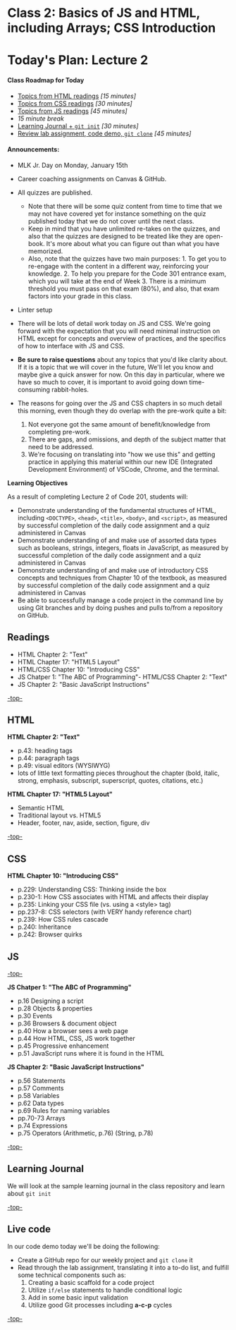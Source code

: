 # Class 2: Basics of JS and HTML, including Arrays; CSS Introduction

<a id="top"></a>
# Today's Plan: Lecture 2

#### Class Roadmap for Today

- [Topics from HTML readings](#html) *[15 minutes]*
- [Topics from CSS readings](#css) *[30 minutes]*
- [Topics from JS readings](#js) *[45 minutes]*
- *15 minute break*
- [Learning Journal + `git init`](#lj) *[30 minutes]*
- [Review lab assignment, code demo, `git clone`](#code) *[45 minutes]*

#### Announcements:

- MLK Jr. Day on Monday, January 15th
- Career coaching assignments on Canvas & GitHub.
- All quizzes are published.
 	- Note that there will be some quiz content from time to time that we may not have covered yet for instance something on the quiz published today that we do not cover until the next class.
 	- Keep in mind that you have unlimited re-takes on the quizzes, and also that the quizzes are designed to be treated like they are open-book. It's more about what you can figure out than what you have memorized.
	- Also, note that the quizzes have two main purposes:
  			1. To get you to re-engage with the content in a different way, reinforcing your knowledge.
  			2. To help you prepare for the Code 301 entrance exam, which you will take at the end of Week 3. There is a minimum threshold you must pass on that exam (80%), and also, that exam factors into your grade in this class.

- Linter setup
- There will be lots of detail work today on JS and CSS. We're going forward with the expectation that you will need minimal instruction on HTML except for concepts and overview of practices, and the specifics of how to interface with JS and CSS.

- **Be sure to raise questions** about any topics that you'd like clarity about. If it is a topic that we will cover in the future, We'll let you know and maybe give a quick answer for now. On this day in particular, where we have so much to cover, it is important to avoid going down time-consuming rabbit-holes.

- The reasons for going over the JS and CSS chapters in so much detail this morning, even though they do overlap with the pre-work quite a bit:
  1. Not everyone got the same amount of benefit/knowledge from completing pre-work.
  2. There are gaps, and omissions, and depth of the subject matter that need to be addressed.
  3. We're focusing on translating into "how we use this" and getting practice in applying this material within our new IDE (Integrated Development Environment) of VSCode, Chrome, and the terminal.

**Learning Objectives**

As a result of completing Lecture 2 of Code 201, students will:

- Demonstrate understanding of the fundamental structures of HTML, including `<DOCTYPE>`, `<head>`, `<title>`, `<body>`, and `<script>`, as measured by successful completion of the daily code assignment and a quiz administered in Canvas
- Demonstrate understanding of and make use of assorted data types such as booleans, strings, integers, floats in JavaScript, as measured by successful completion of the daily code assignment and a quiz administered in Canvas
- Demonstrate understanding of and make use of introductory CSS concepts and techniques from Chapter 10 of the textbook, as measured by successful completion of the daily code assignment and a quiz administered in Canvas
- Be able to successfully manage a code project in the command line by using Git branches and by doing pushes and pulls to/from a repository on GitHub.

## Readings

- HTML Chapter 2: "Text"
- HTML Chapter 17: "HTML5 Layout"
- HTML/CSS Chapter 10: "Introducing CSS"
- JS Chatper 1: "The ABC of Programming"- HTML/CSS Chapter 2: "Text"
- JS Chapter 2: "Basic JavaScript Instructions"

[-top-](#top)

<a id="html"></a>
## HTML

**HTML Chapter 2: "Text"**

- p.43: heading tags
- p.44: paragraph tags
- p.49: visual editors (WYSIWYG)
- lots of little text formatting pieces throughout the chapter (bold, italic, strong, emphasis, subscript, superscript, quotes, citations, etc.)

**HTML Chapter 17: "HTML5 Layout"**

- Semantic HTML
- Traditional layout vs. HTML5
- Header, footer, nav, aside, section, figure, div

[-top-](#top)

<a id="css"></a>
## CSS

**HTML Chapter 10: "Introducing CSS"**

- p.229: Understanding CSS: Thinking inside the box
- p.230-1: How CSS associates with HTML and affects their display
- p.235: Linking your CSS file (vs. using a \<style> tag)
- pp.237-8: CSS selectors (with VERY handy reference chart)
- p.239: How CSS rules cascade
- p.240: Inheritance
- p.242: Browser quirks

<a id="js"></a>
## JS

[-top-](#top)

**JS Chatper 1: "The ABC of Programming"**

- p.16 	Designing a script
- p.28 	Objects & properties
- p.30 	Events
- p.36 	Browsers & document object
- p.40 	How a browser sees a web page
- p.44 	How HTML, CSS, JS work together			
- p.45 	Progressive enhancement
- p.51 	JavaScript runs where it is found in the HTML

**JS Chapter 2: "Basic JavaScript Instructions"**

- p.56 	Statements
- p.57 	Comments
- p.58 	Variables
- p.62 	Data types
- p.69 	Rules for naming variables
- pp.70-73 	Arrays
- p.74 	Expressions
- p.75 	Operators (Arithmetic, p.76) (String, p.78)

[-top-](#top)

<a id="code"></a>
## Learning Journal

We will look at the sample learning journal in the class repository and learn about `git init`

[-top-](#top)

<a id="code"></a>
## Live code

In our code demo today we'll be doing the following:

- Create a GitHub repo for our weekly project and `git clone` it
- Read through the lab assignment, translating it into a to-do list, and fulfill some technical components such as:
  1. Creating a basic scaffold for a code project
  2. Utilize `if/else` statements to handle conditional logic
  3. Add in some basic input validation
  4. Utilize good Git processes including **a-c-p** cycles

[-top-](#top)
